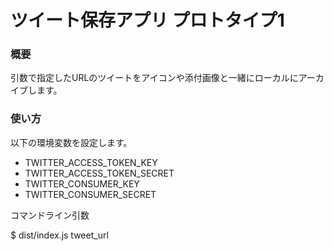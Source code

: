 ツイート保存アプリ プロトタイプ1
====

### 概要

引数で指定したURLのツイートをアイコンや添付画像と一緒にローカルにアーカイブします。

### 使い方

以下の環境変数を設定します。

- TWITTER_ACCESS_TOKEN_KEY
- TWITTER_ACCESS_TOKEN_SECRET
- TWITTER_CONSUMER_KEY
- TWITTER_CONSUMER_SECRET

コマンドライン引数

$ dist/index.js tweet_url

